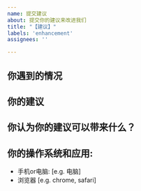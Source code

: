 ```yaml
---
name: 提交建议
about: 提交你的建议来改进我们
title: "【建议】"
labels: 'enhancement'
assignees: ''

---
```


## 你遇到的情况



## 你的建议



## 你认为你的建议可以带来什么？




## 你的操作系统和应用:
 - 手机or电脑: [e.g. 电脑]
 - 浏览器 [e.g. chrome, safari]
